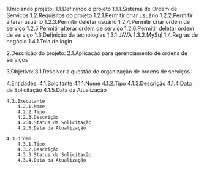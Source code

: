 1.Iniciando projeto:
    1.1.Definindo o projeto
        1.1.1.Sistema de Ordem de Serviços
    1.2.Requisitos do projeto
        1.2.1.Permitir criar usuário
        1.2.2.Permitir alterar usuário
        1.2.3.Permitir deletar usuário
        1.2.4.Permitir criar ordem de serviço
        1.2.5.Permitir alterar ordem de serviço
        1.2.6.Permitir deletar ordem de serviço
    1.3.Definição da tecnologias
        1.3.1.JAVA
        1.3.2.MySql
    1.4.Regras de negócio
        1.4.1.Tela de login

2.Descrição do projeto:
    2.1.Aplicação para gerenciamento de ordens de serviços

3.Objetivo:
    3.1.Resolver a questão de organização de ordens de serviços

4.Entidades:
    4.1.Solcitante
        4.1.1.Nome
        4.1.2.Tipo
        4.1.3.Descrição
        4.1.4.Data da Solicitação
        4.1.5.Data da Atualização

    4.2.Executante
        4.2.1.Nome
        4.2.2.Tipo
        4.2.3.Descrição
        4.2.4.Status da Solicitação
        4.2.5.Data da Atualização
    
    4.3.Ordem
        4.3.1.Tipo
        4.3.2.Descrição
        4.3.3.Status da Solicitação
        4.3.4.Data da Atualização